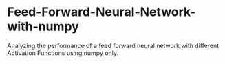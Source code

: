# Feed-Forward-Neural-Network-with-numpy

Analyzing the performance of a feed forward neural network with different Activation Functions using numpy only.
